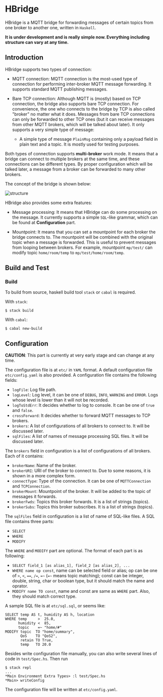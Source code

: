 # HBridge

HBridge is a MQTT bridge for forwarding messages of certain topics from one broker to another one, written in `Haskell`.

**It is under development and is really simple now. Everything including structure can vary at any time.**

## Introduction

HBridge supports two types of connection:

- MQTT connection: MQTT connection is the most-used type of connection for performing inter-broker MQTT message forwarding. It supports standard MQTT publishing messages.
- Bare TCP connection: Although MQTT is (mostly) based on TCP connection, the bridge also supports bare TCP connection. For convenience, the one who connects to the bridge by TCP is also called "broker" no matter what it does. Messages from bare TCP connections can only be forwarded to other TCP ones (but it can receive messages from other MQTT brokers, which will be talked about later). It only supports a very simple type of message:

  + A simple type of message `PlainMsg` containing only a payload field in plain text and a topic. It is mostly used for testing purposes.

Both types of connection supports **multi-broker** work mode. It means that a bridge can connect to multiple brokers at the same time, and these connections can be different types. By proper configuration which will be talked later, a message from a broker can be forwarded to many other brokers.

The concept of the bridge is shown below:

![structure](./docs/images/structure.png)

HBridge also provides some extra features:

- Message processing: It means that HBridge can do some processing on the message. It currently supports a simple `SQL`-like grammar, which can be found at **Configuration** part.

- Mountpoint: It means that you can set a mountpoint for each broker the bridge connects to. The mountpoint will be combined with the original topic when a message is forwarded. This is useful to prevent messages from looping between brokers. For example, mountpoint `mp/test/` can modify topic `home/room/temp` to `mp/test/home/room/temp`.

## Build and Test

### Build
To build from source, haskell build tool `stack` or `cabal` is required.

With `stack`:

```
$ stack build
```

With `cabal`:

```
$ cabal new-build
```

## Configuration

**CAUTION**: This part is currently at very early stage and can change at any time.

The configuration file is at `etc/` in `YAML` format. A default configuration file `etc/config.yaml` is also provided. A configuration file contains the following fields:

- `logFile`: Log file path.
- `logLevel`: Log level, it can be one of `DEBUG`, `INFO`, `WARNING` and `ERROR`. Logs whose level is lower than it will not be recorded.
- `logToStdErr`: It decides whether to log to console. It can be one of `true` and `false`.
- `crossForward`: It decides whether to forward MQTT messages to TCP brokers.
- `brokers`: A list of configurations of all brokers to connect to. It will be discussed later.
- `sqlFiles`: A list of names of message processing SQL files. It will be discussed later.

The `brokers` field in configuration is a list of configurations of all brokers. Each of it contains:

- `brokerName`: Name of the broker.
- `brokerURI`: URI of the broker to connect to. Due to some reasons, it is shown in a more complex form.
- `connectType`: Type of the connection. It can be one of `MQTTConnection` and `TCPConnection`.
- `brokerMount`: Mountpoint of the broker. It will be added to the topic of messages it forwards.
- `brokerFwds`: Topics this broker forwards. It is a list of strings (topics).
- `brokerSubs`: Topics this broker subscribes. It is a list of strings (topics).

The `sqlFiles` field in configuration is a list of name of SQL-like files. A SQL file contains three parts:
- `SELECT`
- `WHERE`
- `MODIFY`

The `WHERE` and `MODIFY` part are optional. The format of each part is as following:
- `SELECT field_1 [as alias_1], field_2 [as alias_2], ...`
- `WHERE name op const`, name can be selected field or alias; op can be one of `>`, `<`, `==`, `/=`, `=~` (`=~` means topic matching); const can be integer, double, string, char or boolean type, but it should match the name and oprator.
- `MODIFY name TO const`, name and const are same as `WHERE` part. Also, they should match correct type.

A sample SQL file is at `etc/sql.sql`, or seems like:
```
SELECT temp AS t, humidity AS h, location
WHERE temp     >  25.0,
      humidity <  85,
      topic    =~ "home/#"
MODIFY topic  TO "home/summary",
       QoS    TO "QoS2",
       retain TO True,
       temp   TO 20.0
```

Besides write configuration file manually, you can also write several lines of code in `test/Spec.hs`. Then run
```
$ stack repl
...
*Main Environment Extra Types> :l test/Spec.hs
*Main> writeConfig
```
The configuration file will be written at `etc/config.yaml`.
